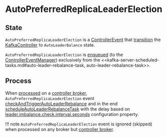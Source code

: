 # AutoPreferredReplicaLeaderElection

## <span id="state"> State

`AutoPreferredReplicaLeaderElection` is a [ControllerEvent](ControllerEvent.md) that [transition](ControllerEvent.md#state) the [KafkaController](KafkaController.md) to `AutoLeaderBalance` state.

`AutoPreferredReplicaLeaderElection` is [enqueued](ControllerEventManager.md#put) (to the [ControllerEventManager](KafkaController.md#eventManager)) exclusively from the <<kafka-server-scheduled-tasks.md#auto-leader-rebalance-task, auto-leader-rebalance-task>>.

## <span id="process"> Process

When [processed](ControllerEvent.md#process) on a [controller broker](KafkaController.md#isActive), `AutoPreferredReplicaLeaderElection` event [checkAndTriggerAutoLeaderRebalance](KafkaController.md#checkAndTriggerAutoLeaderRebalance) and in the end [scheduleAutoLeaderRebalanceTask](KafkaController.md#scheduleAutoLeaderRebalanceTask) with the delay based on [leader.imbalance.check.interval.seconds](../KafkaConfig.md#leader.imbalance.check.interval.seconds) configuration property.

!!! note
    `AutoPreferredReplicaLeaderElection` event is ignored (skipped) when processed on any broker but [controller broker](KafkaController.md#isActive).
